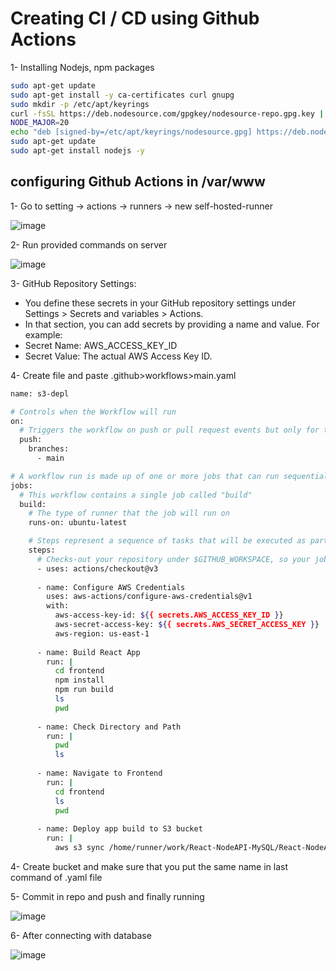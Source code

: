 # Creating CI / CD using Github  Actions

1- Installing Nodejs, npm packages
```bash
sudo apt-get update
sudo apt-get install -y ca-certificates curl gnupg
sudo mkdir -p /etc/apt/keyrings
curl -fsSL https://deb.nodesource.com/gpgkey/nodesource-repo.gpg.key | sudo gpg --dearmor -o /etc/apt/keyrings/nodesource.gpg
NODE_MAJOR=20
echo "deb [signed-by=/etc/apt/keyrings/nodesource.gpg] https://deb.nodesource.com/node_$NODE_MAJOR.x nodistro main" | sudo tee /etc/apt/sources.list.d/nodesource.list
sudo apt-get update
sudo apt-get install nodejs -y
```

## configuring Github Actions in /var/www

1- Go to setting -> actions -> runners -> new self-hosted-runner

![image](https://github.com/user-attachments/assets/668bd5b3-b792-4260-b2df-9ca6c1783146)

2- Run provided commands on server

![image](https://github.com/user-attachments/assets/f8e17423-74c4-4eaf-8f26-c530562fb58c)

3- GitHub Repository Settings:
- You define these secrets in your GitHub repository settings under Settings > Secrets and variables > Actions.
- In that section, you can add secrets by providing a name and value. For example:
- Secret Name: AWS_ACCESS_KEY_ID
- Secret Value: The actual AWS Access Key ID.

4- Create file and paste .github>workflows>main.yaml
```bash
name: s3-depl

# Controls when the Workflow will run
on:
  # Triggers the workflow on push or pull request events but only for the main branch
  push:
    branches: 
      - main

# A workflow run is made up of one or more jobs that can run sequentially or in parallel
jobs:
  # This workflow contains a single job called "build"
  build:
    # The type of runner that the job will run on
    runs-on: ubuntu-latest

    # Steps represent a sequence of tasks that will be executed as part of the job
    steps:
      # Checks-out your repository under $GITHUB_WORKSPACE, so your job can access it
      - uses: actions/checkout@v3
      
      - name: Configure AWS Credentials
        uses: aws-actions/configure-aws-credentials@v1
        with:
          aws-access-key-id: ${{ secrets.AWS_ACCESS_KEY_ID }}
          aws-secret-access-key: ${{ secrets.AWS_SECRET_ACCESS_KEY }}
          aws-region: us-east-1
          
      - name: Build React App
        run: |
          cd frontend
          npm install
          npm run build
          ls
          pwd
        
      - name: Check Directory and Path
        run: |
          pwd
          ls
        
      - name: Navigate to Frontend
        run: |
          cd frontend
          ls
          pwd
        
      - name: Deploy app build to S3 bucket
        run: |
          aws s3 sync /home/runner/work/React-NodeAPI-MySQL/React-NodeAPI-MySQL/frontend/dist/ s3://myweb.com.cm --delete
```
4- Create bucket and make sure that you put the same name in last command of .yaml file

5- Commit in repo and push and finally running

![image](https://github.com/user-attachments/assets/68f1666d-79a2-467a-986f-6fb92c9121dc)

6- After connecting with database

![image](https://github.com/user-attachments/assets/e040dc9a-8869-4ead-b86b-9f81a4c1a816)

